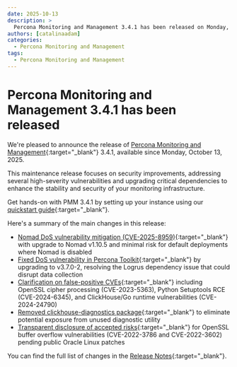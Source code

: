 ```yaml
---
date: 2025-10-13
description: >
  Percona Monitoring and Management 3.4.1 has been released on Monday, October 13, 2025.
authors: [catalinaadam]
categories:
  - Percona Monitoring and Management
tags:
  - Percona Monitoring and Management
---
```


# Percona Monitoring and Management 3.4.1 has been released

<!-- more -->

We're pleased to announce the release of [Percona Monitoring and Management](https://docs.percona.com/percona-monitoring-and-management/3/index.html){:target="_blank"} 3.4.1, available since Monday, October 13, 2025.

This maintenance release focuses on security improvements, addressing several high-severity vulnerabilities and upgrading critical dependencies to enhance the stability and security of your monitoring infrastructure.

Get hands-on with PMM 3.4.1 by setting up your instance using our [quickstart guide](https://docs.percona.com/percona-monitoring-and-management/3/quickstart/quickstart.html){:target="_blank"}.

Here's a summary of the main changes in this release:

- [Nomad DoS vulnerability mitigation (CVE-2025-8959)](https://docs.percona.com/percona-monitoring-and-management/3/release-notes/3.4.1.html#nomad-denial-of-service-dos-vulnerability-cve-2025-8959){:target="_blank"} with upgrade to Nomad v1.10.5 and minimal risk for default deployments where Nomad is disabled
- [Fixed DoS vulnerability in Percona Toolkit](https://docs.percona.com/percona-monitoring-and-management/3/release-notes/3.4.1.html#fixed-dos-in-percona-toolkit-logrus){:target="_blank"} by upgrading to v3.7.0-2, resolving the Logrus dependency issue that could disrupt data collection
- [Clarification on false-positive CVEs](https://docs.percona.com/percona-monitoring-and-management/3/release-notes/3.4.1.html#false-positive-reported-cves-pmm-not-affected){:target="_blank"} including OpenSSL cipher processing (CVE-2023-5363), Python Setuptools RCE (CVE-2024-6345), and ClickHouse/Go runtime vulnerabilities (CVE-2024-24790)
- [Removed clickhouse-diagnostics package](https://docs.percona.com/percona-monitoring-and-management/3/release-notes/3.4.1.html#clickhouse-vulnerabilities-related-to-outdated-go-runtime-cve-2024-24790){:target="_blank"} to eliminate potential exposure from unused diagnostic utility
- [Transparent disclosure of accepted risks](https://docs.percona.com/percona-monitoring-and-management/3/release-notes/3.4.1.html#accepted-risk-openssl-buffer-overflow-vulnerabilities-cve-2022-3786-and-cve-2022-3602){:target="_blank"} for OpenSSL buffer overflow vulnerabilities (CVE-2022-3786 and CVE-2022-3602) pending public Oracle Linux patches

You can find the full list of changes in the [Release Notes](https://docs.percona.com/percona-monitoring-and-management/3/release-notes/3.4.1.html){:target="_blank"}.